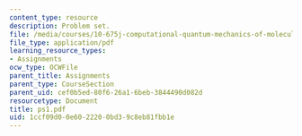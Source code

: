```yaml
---
content_type: resource
description: Problem set.
file: /media/courses/10-675j-computational-quantum-mechanics-of-molecular-and-extended-systems-fall-2004/1ccf09d00e6022200bd39c8eb81fbb1e_ps1.pdf
file_type: application/pdf
learning_resource_types:
- Assignments
ocw_type: OCWFile
parent_title: Assignments
parent_type: CourseSection
parent_uid: cef0b5ed-80f6-26a1-6beb-3844490d082d
resourcetype: Document
title: ps1.pdf
uid: 1ccf09d0-0e60-2220-0bd3-9c8eb81fbb1e
---
```

